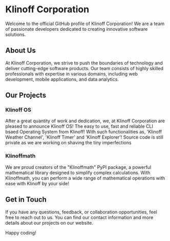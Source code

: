 # Klinoff Corporation

Welcome to the official GitHub profile of Klinoff Corporation! We are a team of passionate developers dedicated to creating innovative software solutions.

## About Us

At Klinoff Corporation, we strive to push the boundaries of technology and deliver cutting-edge software products. Our team consists of highly skilled professionals with expertise in various domains, including web development, mobile applications, and data analytics.

## Our Projects

### Klinoff OS

After a great quantity of work and dedication, we, at Klinoff Corporation are pleased to announce Klinoff OS!
The easy to use, fast and reliable CLI bsaed Operating System from Klinoff! With such functionalities as, 'Klinoff Weather Channel', 'Klinoff Timer' and 'Klinoff Explorer'!
Source code is still private as we are working on shaving the tiny imperfections

### Klinoffmath

We are proud creators of the "Klinoffmath" PyPI package, a powerful mathematical library designed to simplify complex calculations. With Klinoffmath, you can perform a wide range of mathematical operations with ease with Klinoff by your side!

## Get in Touch

If you have any questions, feedback, or collaboration opportunities, feel free to reach out to us. You can find our contact information and more details about our projects on our website.

Happy coding!
